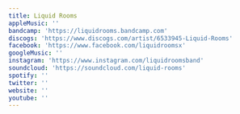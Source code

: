 ```yaml
---
title: Liquid Rooms
appleMusic: ''
bandcamp: 'https://liquidrooms.bandcamp.com'
discogs: 'https://www.discogs.com/artist/6533945-Liquid-Rooms'
facebook: 'https://www.facebook.com/liquidroomsx'
googleMusic: ''
instagram: 'https://www.instagram.com/liquidroomsband'
soundcloud: 'https://soundcloud.com/liquid-rooms'
spotify: ''
twitter: ''
website: ''
youtube: ''
---
```

